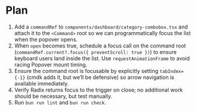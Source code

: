 # Plan

1. Add a `commandRef` to `components/dashboard/category-combobox.tsx` and attach it to the `<Command>` root so we can programmatically focus the list when the popover opens.
2. When `open` becomes true, schedule a focus call on the command root (`commandRef.current?.focus({ preventScroll: true })`) to ensure keyboard users land inside the list. Use `requestAnimationFrame` to avoid racing Popover mount timing.
3. Ensure the command root is focusable by explicitly setting `tabIndex={-1}` (cmdk adds it, but we’ll be defensive) so arrow navigation is available immediately.
4. Verify Radix returns focus to the trigger on close; no additional work should be necessary, but test manually.
5. Run `bun run lint` and `bun run check`.
